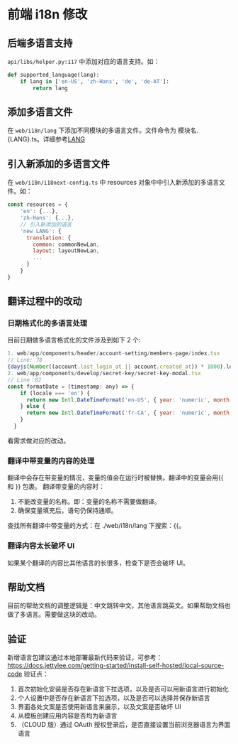 # 前端 i18n 修改

## 后端多语言支持

`api/libs/helper.py:117` 中添加对应的语言支持。如：
```python
def supported_language(lang):
    if lang in ['en-US', 'zh-Hans', 'de', 'de-AT']:
        return lang
```


## 添加多语言文件

在 `web/i18n/lang` 下添加不同模块的多语言文件。文件命令为 模块名.{LANG}.ts。详细参考[LANG](https://www.venea.net/web/culture_code) 

## 引入新添加的多语言文件
在 `web/i18n/i18next-config.ts` 中 resources 对象中中引入新添加的多语言文件。如：

```javascript
const resources = {
    'en': {...},
    'zh-Hans': {...},
    // 引入新添加的语言
    'new LANG': {
      translation: {
        common: commonNewLan,
        layout: layoutNewLan,
        ...
      }
    }
}
```

## 翻译过程中的改动

### 日期格式化的多语言处理

目前日期做多语言格式化的文件涉及到如下 2 个: 

```javascript
1. web/app/components/header/account-setting/members-page/index.tsx
// Line: 78 
{dayjs(Number((account.last_login_at || account.created_at)) * 1000).locale(locale === 'zh-Hans' ? 'zh-cn' : 'en').fromNow()}
2. web/app/components/develop/secret-key/secret-key-modal.tsx
// Line：82
const formatDate = (timestamp: any) => {
    if (locale === 'en') {
      return new Intl.DateTimeFormat('en-US', { year: 'numeric', month: 'long', day: 'numeric' }).format((+timestamp) * 1000)
    } else {
      return new Intl.DateTimeFormat('fr-CA', { year: 'numeric', month: '2-digit', day: '2-digit' }).format((+timestamp) * 1000)
    }
  }
```
看需求做对应的改动。

### 翻译中带变量的内容的处理

翻译中会存在带变量的情况，变量的值会在运行时被替换。翻译中的变量会用{{ 和 }} 包裹。
翻译带变量的内容时：
  1. 不能改变量的名称。即：变量的名称不需要做翻译。
  2. 确保变量填充后，语句仍保持通顺。

查找所有翻译中带变量的方式：在 ./web/i18n/lang 下搜索：{{。

### 翻译内容太长破坏 UI

如果某个翻译的内容比其他语言的长很多，检查下是否会破坏 UI。

## 帮助文档

目前的帮助文档的调整逻辑是：中文跳转中文，其他语言跳英文。如果帮助文档也做了多语言。需要做这块的改动。

## 验证

新增语言包建议通过本地部署最新代码来验证，可参考：https://docs.jettylee.com/getting-started/install-self-hosted/local-source-code
验证点：
1. 首次初始化安装是否存在新语言下拉选项，以及是否可以用新语言进行初始化
2. 个人设置中是否存在新语言下拉选项，以及是否可以选择并保存新语言
3. 界面各处文案是否使用新语言来展示，以及文案是否破坏 UI
4. 从模板创建应用内容是否均为新语言
5. （CLOUD 版）通过 OAuth 授权登录后，是否直接设置当前浏览器语言为界面语言
